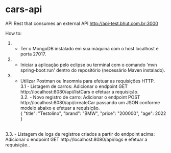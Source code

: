 # cars-api
API Rest that consumes an external API http://api-test.bhut.com.br:3000<br />

How to:<br />
1. - Ter o MongoDB instalado em sua máquina com o host localhost e porta 27017.
2. - Iniciar a aplicação pelo eclipse ou terminal com o comando 'mvn spring-boot:run' dentro do repositório (necessário Maven instalado).
3. - Utilizar Postman ou Insomnia para efetuar as requisições HTTP.<br />
3.1 - Listagem de carros: Adicionar o endpoint GET http://localhost:8080/api/listCars e efetuar a requisição.<br />
3.2. - Novo registro de carro: Adicionar o endpoint POST http://localhost:8080/api/createCar passando um JSON conforme modelo abaixo e efetuar a requisição.<br />
{
	"title": "Testolino",
	"brand": "BMW",
	"price": "200000",
 	"age": 2022
}
<br />
3.3. - Listagem de logs de registros criados a partir do endpoint acima: Adicionar o endpoint GET http://localhost:8080/api/logs e efetuar a requisição..
